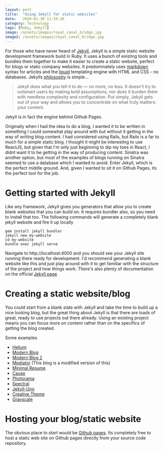 ```yaml
---
layout: post
title:  "Using Jekyll for static websites"
date:   2020-01-30 11:34:20
category: Technology
tags: [Ruby, Jekyll]
image: /assets/images/royal_canal_bridge.jpg
image2: /assets/images/royal_canal_bridge.jpg
---
```

For those who have never heard of [Jekyll](https://jekyllrb.com/), Jekyll is a simple static website development framework build in Ruby.
It uses a bunch of existing tools and bundles them together to make it easier to create a static website, perfect for blogs or static company websites.
It predominately uses [markdown](https://daringfireball.net/projects/markdown/) syntax for articles and the [liquid](https://github.com/Shopify/liquid/wiki) templating engine with HTML and CSS - no databases.
Jekylls [philosophy](https://jekyllrb.com/philosophy/) is simple...
> Jekyll does what you tell it to do — no more, no less. It doesn't try to outsmart users by making bold assumptions, nor does it burden them with needless complexity and configuration. Put simply, Jekyll gets out of your way and allows you to concentrate on what truly matters: your content.

Jekyll is in fact the engine behind Github Pages.

Originally when I had the idea to do a blog, I wanted it to be written in something I could somewhat play around with but without it getting in the way of writing blog content.
I had considered using Rails, but Rails is a far to much for a simple static blog. I thought it might be interesting to use
ReactJS, but given that I'm only just beginning to dip my toes in React, I didnt want it to be getting in the way of producing content.
Sinatra was another option, but most of the examples of blogs running on Sinatra seemed to use a database which I wanted to avoid.
Enter Jekyll, which is the perfect middle ground. And, given I wanted to sit it on Github Pages, its the perfect tool for the job.

# Getting started with Jekyll
Like any framework, Jekyll gives you generators that allow you to create blank websites that you can build on.
It requires bundler also, so you need to install that too.
The following commands will generate a completely blank jekyll website and fire it up locally

```
gem install jekyll bundler
jekyll new my-website
cd my-website
bundle exec jekyll serve
```

Navigate to http://localhost:4000 and you should see your Jekyll site running there ready for development.
I'd recommend generating a blank website like this and just play around with it to get familiar with the structure of the project and how things work.
There's also plenty of documentation on the official [Jekyll page](https://jekyllrb.com/docs/)

# Creating a static website/blog
You could start from a blank slate with Jekyll and take the time to build up a nice looking blog, but the great thing about Jekyll is that there are loads of great, ready to use projects out there already.
Using an existing project means you can focus more on content rather than on the specifics of getting the blog created.

Some examples

* [Helium](https://github.com/heliumjk/heliumjk.github.io)
* [Modern Blog](https://github.com/inded/Jekyll_modern-blog)
* [Modern Blog 2](https://github.com/Open-SL/Jekyll-Modern-Blog)
* [Mediator](https://github.com/dirkfabisch/mediator) (This blog is a modified version of this)
* [Minimal Resume](https://github.com/murraco/jekyll-theme-minimal-resume)
* [Cause](https://github.com/CloudCannon/cause-jekyll-template)
* [Photorama](https://github.com/sunbliss/photorama)
* [Spectral](https://github.com/arkadianriver/spectral)
* [Jekyll-Uno](https://github.com/joshgerdes/jekyll-uno)
* [Creative Theme](https://github.com/volny/creative-theme-jekyll)
* [Grayscale](https://github.com/jeromelachaud/grayscale-theme)

# Hosting your blog/static website
The obvious place to start would be [Github pages](https://pages.github.com/). 
Its completely free to host a static web site on Github pages directly from your source code repository.
